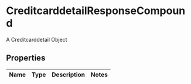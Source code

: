 

# CreditcarddetailResponseCompound

A Creditcarddetail Object

## Properties

| Name | Type | Description | Notes |
|------------ | ------------- | ------------- | -------------|



